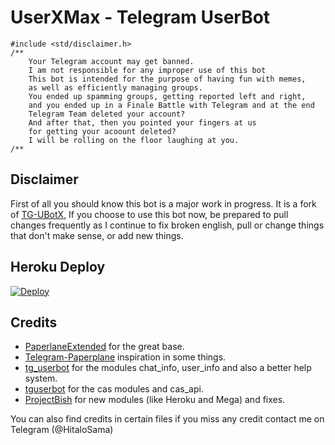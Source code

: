 # UserXMax - Telegram UserBot

```
#include <std/disclaimer.h>
/**
    Your Telegram account may get banned.
    I am not responsible for any improper use of this bot
    This bot is intended for the purpose of having fun with memes,
    as well as efficiently managing groups.
    You ended up spamming groups, getting reported left and right,
    and you ended up in a Finale Battle with Telegram and at the end
    Telegram Team deleted your account?
    And after that, then you pointed your fingers at us
    for getting your acoount deleted?
    I will be rolling on the floor laughing at you.
/**
```

## Disclaimer

First of all you should know this bot is a major work in progress. It is a fork of [TG-UBotX](https://github.com/HitaloSama/TG-UBotX), If you choose to use this bot now, be prepared to pull changes frequently as I continue to fix broken english, pull or change things that don't make sense, or add new things.

## Heroku Deploy

[![Deploy](https://www.herokucdn.com/deploy/button.svg)](https://heroku.com/deploy?template=https://github.com/noobvishal/UserXMax)

## Credits

* [PaperlaneExtended](https://github.com/AvinashReddy3108/PaperplaneExtended) for the great base.
* [Telegram-Paperplane](https://github.com/RaphielGang/Telegram-UserBot) inspiration in some things.
* [tg_userbot](https://github.com/watzon/tg_userbot) for the modules chat_info, user_info and also a better help system.
* [tguserbot](https://github.com/nunopenim/tguserbot) for the cas modules and cas_api.
* [ProjectBish](https://github.com/adekmaulana/ProjectBish) for new modules (like Heroku and Mega) and fixes.

You can also find credits in certain files if you miss any credit contact me on Telegram (@HitaloSama)
